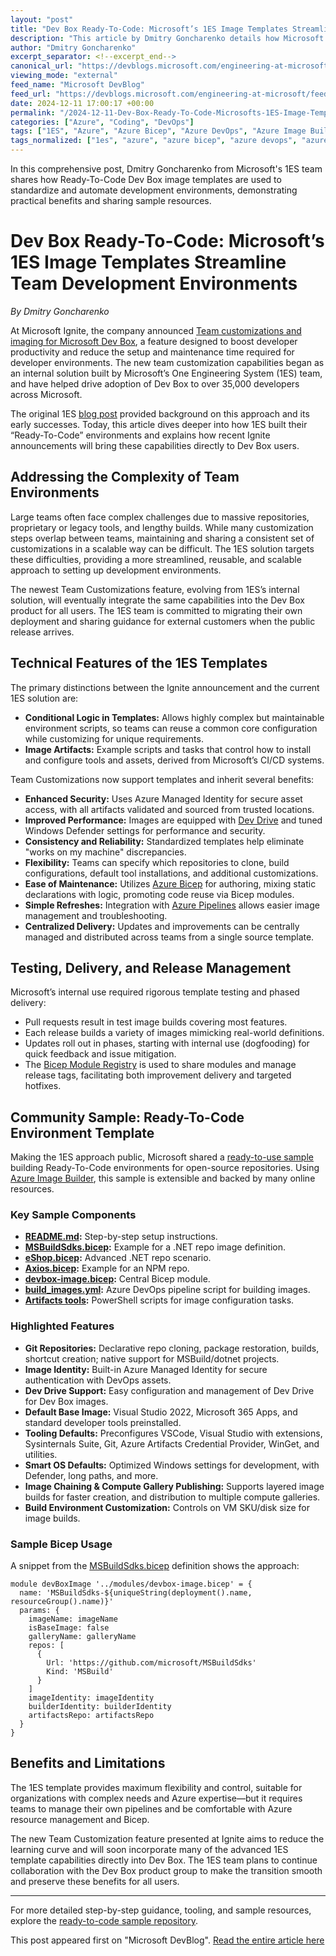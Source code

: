 ```yaml
---
layout: "post"
title: "Dev Box Ready-To-Code: Microsoft’s 1ES Image Templates Streamline Team Development Environments"
description: "This article by Dmitry Goncharenko details how Microsoft's One Engineering System (1ES) team created ‘Ready-To-Code’ Dev Box image templates. It explores team customizations, template features, sample resources, and the integration with Azure DevOps, Bicep, and Azure Image Builder to reliably standardize development environments across teams."
author: "Dmitry Goncharenko"
excerpt_separator: <!--excerpt_end-->
canonical_url: "https://devblogs.microsoft.com/engineering-at-microsoft/dev-box-ready-to-code-dev-box-images-template/"
viewing_mode: "external"
feed_name: "Microsoft DevBlog"
feed_url: "https://devblogs.microsoft.com/engineering-at-microsoft/feed/"
date: 2024-12-11 17:00:17 +00:00
permalink: "/2024-12-11-Dev-Box-Ready-To-Code-Microsofts-1ES-Image-Templates-Streamline-Team-Development-Environments.html"
categories: ["Azure", "Coding", "DevOps"]
tags: ["1ES", "Azure", "Azure Bicep", "Azure DevOps", "Azure Image Builder", "CI/CD", "Coding", "Dev Box", "DevCenter", "Developer Productivity", "DevOps", "Engineering@Microsoft", "Environment Automation", "Image Templates", "Microsoft Dev Box", "News", "One Engineering System", "Ready To Code", "Team Customizations", "Template Artifacts"]
tags_normalized: ["1es", "azure", "azure bicep", "azure devops", "azure image builder", "cislashcd", "coding", "dev box", "devcenter", "developer productivity", "devops", "engineeringatmicrosoft", "environment automation", "image templates", "microsoft dev box", "news", "one engineering system", "ready to code", "team customizations", "template artifacts"]
---
```


In this comprehensive post, Dmitry Goncharenko from Microsoft's 1ES team shares how Ready-To-Code Dev Box image templates are used to standardize and automate development environments, demonstrating practical benefits and sharing sample resources.<!--excerpt_end-->

# Dev Box Ready-To-Code: Microsoft’s 1ES Image Templates Streamline Team Development Environments

*By Dmitry Goncharenko*

At Microsoft Ignite, the company announced [Team customizations and imaging for Microsoft Dev Box](https://review.learn.microsoft.com/en-us/azure/dev-box/concept-what-are-team-customizations?branch=pr-en-us-289104), a feature designed to boost developer productivity and reduce the setup and maintenance time required for developer environments. The new team customization capabilities began as an internal solution built by Microsoft’s One Engineering System (1ES) team, and have helped drive adoption of Dev Box to over 35,000 developers across Microsoft.

The original 1ES [blog post](https://devblogs.microsoft.com/engineering-at-microsoft/dev-box-for-microsoft-engineers/) provided background on this approach and its early successes. Today, this article dives deeper into how 1ES built their “Ready-To-Code” environments and explains how recent Ignite announcements will bring these capabilities directly to Dev Box users.

## Addressing the Complexity of Team Environments

Large teams often face complex challenges due to massive repositories, proprietary or legacy tools, and lengthy builds. While many customization steps overlap between teams, maintaining and sharing a consistent set of customizations in a scalable way can be difficult. The 1ES solution targets these difficulties, providing a more streamlined, reusable, and scalable approach to setting up development environments.

The newest Team Customizations feature, evolving from 1ES’s internal solution, will eventually integrate the same capabilities into the Dev Box product for all users. The 1ES team is committed to migrating their own deployment and sharing guidance for external customers when the public release arrives.

## Technical Features of the 1ES Templates

The primary distinctions between the Ignite announcement and the current 1ES solution are:

- **Conditional Logic in Templates:** Allows highly complex but maintainable environment scripts, so teams can reuse a common core configuration while customizing for unique requirements.
- **Image Artifacts:** Example scripts and tasks that control how to install and configure tools and assets, derived from Microsoft’s CI/CD systems.

Team Customizations now support templates and inherit several benefits:

- **Enhanced Security:** Uses Azure Managed Identity for secure asset access, with all artifacts validated and sourced from trusted locations.
- **Improved Performance:** Images are equipped with [Dev Drive](https://devblogs.microsoft.com/engineering-at-microsoft/dev-drive-is-now-available/) and tuned Windows Defender settings for performance and security.
- **Consistency and Reliability:** Standardized templates help eliminate "works on my machine" discrepancies.
- **Flexibility:** Teams can specify which repositories to clone, build configurations, default tool installations, and additional customizations.
- **Ease of Maintenance:** Utilizes [Azure Bicep](https://learn.microsoft.com/en-us/azure/azure-resource-manager/bicep/overview) for authoring, mixing static declarations with logic, promoting code reuse via Bicep modules.
- **Simple Refreshes:** Integration with [Azure Pipelines](https://azure.microsoft.com/en-us/products/devops/pipelines) allows easier image management and troubleshooting.
- **Centralized Delivery:** Updates and improvements can be centrally managed and distributed across teams from a single source template.

## Testing, Delivery, and Release Management

Microsoft’s internal use required rigorous template testing and phased delivery:

- Pull requests result in test image builds covering most features.
- Each release builds a variety of images mimicking real-world definitions.
- Updates roll out in phases, starting with internal use (dogfooding) for quick feedback and issue mitigation.
- The [Bicep Module Registry](https://learn.microsoft.com/en-us/azure/azure-resource-manager/bicep/quickstart-private-module-registry?tabs=azure-cli) is used to share modules and manage release tags, facilitating both improvement delivery and targeted hotfixes.

## Community Sample: Ready-To-Code Environment Template

Making the 1ES approach public, Microsoft shared a [ready-to-use sample](https://github.com/Azure/azure-quickstart-templates/tree/master/quickstarts/microsoft.devcenter/devbox-ready-to-code-image) building Ready-To-Code environments for open-source repositories. Using [Azure Image Builder](https://azure.microsoft.com/en-us/products/image-builder), this sample is extensible and backed by many online resources.

### Key Sample Components

- **[README.md](https://github.com/Azure/azure-quickstart-templates/tree/master/quickstarts/microsoft.devcenter/devbox-ready-to-code-image#readme):** Step-by-step setup instructions.
- **[MSBuildSdks.bicep](https://github.com/Azure/azure-quickstart-templates/blob/master/quickstarts/microsoft.devcenter/devbox-ready-to-code-image/images/MSBuildSdks.bicep):** Example for a .NET repo image definition.
- **[eShop.bicep](https://github.com/Azure/azure-quickstart-templates/blob/master/quickstarts/microsoft.devcenter/devbox-ready-to-code-image/images/eShop.bicep):** Advanced .NET repo scenario.
- **[Axios.bicep](https://github.com/Azure/azure-quickstart-templates/blob/master/quickstarts/microsoft.devcenter/devbox-ready-to-code-image/images/axios.bicep):** Example for an NPM repo.
- **[devbox-image.bicep](https://github.com/Azure/azure-quickstart-templates/blob/master/quickstarts/microsoft.devcenter/devbox-ready-to-code-image/modules/devbox-image.bicep):** Central Bicep module.
- **[build_images.yml](https://github.com/Azure/azure-quickstart-templates/blob/master/quickstarts/microsoft.devcenter/devbox-ready-to-code-image/azuredevops/build_images.yml):** Azure DevOps pipeline script for building images.
- **[Artifacts tools](https://github.com/Azure/azure-quickstart-templates/tree/master/quickstarts/microsoft.devcenter/devbox-ready-to-code-image/tools/artifacts):** PowerShell scripts for image configuration tasks.

### Highlighted Features

- **Git Repositories:** Declarative repo cloning, package restoration, builds, shortcut creation; native support for MSBuild/dotnet projects.
- **Image Identity:** Built-in Azure Managed Identity for secure authentication with DevOps assets.
- **Dev Drive Support:** Easy configuration and management of Dev Drive for Dev Box images.
- **Default Base Image:** Visual Studio 2022, Microsoft 365 Apps, and standard developer tools preinstalled.
- **Tooling Defaults:** Preconfigures VSCode, Visual Studio with extensions, Sysinternals Suite, Git, Azure Artifacts Credential Provider, WinGet, and utilities.
- **Smart OS Defaults:** Optimized Windows settings for development, with Defender, long paths, and more.
- **Image Chaining & Compute Gallery Publishing:** Supports layered image builds for faster creation, and distribution to multiple compute galleries.
- **Build Environment Customization:** Controls on VM SKU/disk size for image builds.

### Sample Bicep Usage

A snippet from the [MSBuildSdks.bicep](https://github.com/Azure/azure-quickstart-templates/blob/master/quickstarts/microsoft.devcenter/devbox-ready-to-code-image/images/MSBuildSdks.bicep) definition shows the approach:

```bicep
module devBoxImage '../modules/devbox-image.bicep' = {
  name: 'MSBuildSdks-${uniqueString(deployment().name, resourceGroup().name)}'
  params: {
    imageName: imageName
    isBaseImage: false
    galleryName: galleryName
    repos: [
      {
        Url: 'https://github.com/microsoft/MSBuildSdks'
        Kind: 'MSBuild'
      }
    ]
    imageIdentity: imageIdentity
    builderIdentity: builderIdentity
    artifactsRepo: artifactsRepo
  }
}
```

## Benefits and Limitations

The 1ES template provides maximum flexibility and control, suitable for organizations with complex needs and Azure expertise—but it requires teams to manage their own pipelines and be comfortable with Azure resource management and Bicep.

The new Team Customization feature presented at Ignite aims to reduce the learning curve and will soon incorporate many of the advanced 1ES template capabilities directly into Dev Box. The 1ES team plans to continue collaboration with the Dev Box product group to make the transition smooth and preserve these benefits for all users.

---

For more detailed step-by-step guidance, tooling, and sample resources, explore the [ready-to-code sample repository](https://github.com/Azure/azure-quickstart-templates/tree/master/quickstarts/microsoft.devcenter/devbox-ready-to-code-image).

This post appeared first on "Microsoft DevBlog". [Read the entire article here](https://devblogs.microsoft.com/engineering-at-microsoft/dev-box-ready-to-code-dev-box-images-template/)
